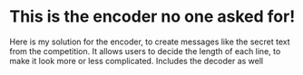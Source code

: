 # This is the encoder no one asked for! <br>
Here is my solution for the encoder, to create messages like the secret text from the competition. It allows users to decide the length of each line, to make it look more or less complicated. 
Includes the decoder as well

